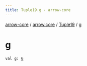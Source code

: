 ```yaml
---
title: Tuple19.g - arrow-core
---
```


[arrow-core](../../index.html) / [arrow.core](../index.html) / [Tuple19](index.html) / [g](./g.html)

# g

`val g: `[`G`](index.html#G)
